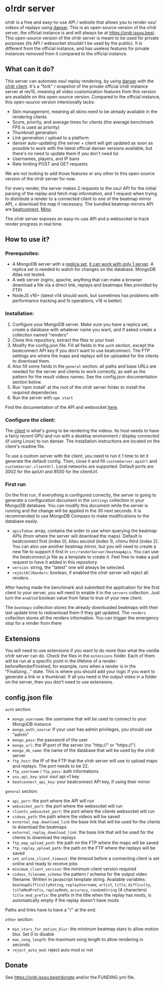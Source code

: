 # o!rdr server

o!rdr is a free and easy-to-use API / website that allows you to render osu! videos of replays using [danser](https://github.com/Wieku/danser-go).
This is an open-source version of the o!rdr server, the official instance is and will always be at https://ordr.issou.best.
This open-source version of the o!rdr server is meant to be used for private purposes (its API / websocket shouldn't be used by the public).
It is different from the official instance, and has useless features for private instances removed from it compared to the official instance.

## What can it do?

This server can automate osu! replay rendering, by using [danser](https://github.com/Wieku/danser-go) with the [o!rdr client](https://github.com/MasterIO02/ordr-client).
It's a "fork" / snapshot of the private official o!rdr instance server at rev15, meaning all video customization features from this version are available on this open-source version.
Compared to the official instance, this open-source version intentionally lacks:

-   Skin management, meaning all skins need to be already available in the rendering clients
-   Score, priority, and average times for clients (the average benchmark FPS is used as priority)
-   Thumbnail generation
-   Link generation / upload to a platform
-   danser auto-updating (the server + client will get updated as soon as possible to work with the latest official danser versions available, but there's no need to update them if you don't need to)
-   Usernames, players, and IP bans
-   Rate limiting POST and GET requests

We are not looking to add those features or any other to this open-source version of the o!rdr server for now.

For every render, the server makes 2 requests to the osu! API for the initial parsing of the replay and fetch map information, and 1 request when trying to distribute a render to a connected client to one of the beatmap mirror API, + download the map if necessary.
The bundled beatmap mirrors API are [beatconnect](https://beatconnect.io/), [Mino](https://catboy.best/).

The o!rdr server exposes an easy-to-use API and a websocket to track render progress in real time.

## How to use it?

### Prerequisites:

-   A MongoDB server with a [replica set](https://docs.mongodb.com/manual/tutorial/deploy-replica-set/), [it can work with only 1 server](https://docs.mongodb.com/manual/tutorial/convert-standalone-to-replica-set/). A replica set is needed to watch for changes on the database. MongoDB Atlas not tested.
-   A web server (nginx, apache, anything that can make a browser download a file via a direct link, replays and beatmaps files provided by FTP)
-   NodeJS v16+ (latest v14 should work, but sometimes has problems with performance tracking and fs operations, v16 is better)

### Installation:

1. Configure your MongoDB server. Make sure you have a replica set, create a database with whatever name you want, and if asked create a collection named "renders"
2. Clone this repository, extract the files to your host
3. Modify the config.json file. Fill all fields in the `auth` section, except the beatconnect API key if you don't want to use beatconnect. The FTP settings are where the maps and replays will be uploaded for the clients to download them.
4. Also fill some fields in the `general` section: all paths and base URLs are needed for the server and clients to work correctly, as well as the pattern for the result videos names. See the config.json documentation section below.
5. Run 'npm install' at the root of the o!rdr server folder to install the required dependecies
6. Run the server with `npm start`

Find the documentation of the API and websocket [here](https://ordr.issou.best/open-docs).

### Configure the client:

The [client](https://github.com/MasterIO02/ordr-client) is what's going to be rendering the videos. Its host needs to have a fairly recent GPU and run with a desktop environment / display connected (if using Linux) to run danser. The installation instructions are located on the client's readme file.

To use a custom server with the client, you need to run it 1 time to let it generate the default config. Then, close it and fill `customServer.apiUrl` and `customServer.clientUrl`. Local networks are supported. Default ports are 3002 for the apiUrl and 8500 for the clientUrl.

### First run

On the first run, if everything is configured correctly, the server is going to generate a configuration document in the `settings` collection in your MongoDB database. You can modify this document while the server is running and the change will be applied in the 30 next seconds.
It is recommended to use MongoDB Compass to make modifications to the database easily.

-   `apisToUse`: array, contains the order to use when querying the beatmap APIs (from where the server will download the maps). Default is beatconnect first (index 0), kitsu second (index 1), chimu third (index 2). You can also use another beatmap mirror, but you will need to create a new file to support it first in `src/renderServer/beatmapApis`. You can use the beatconnect.js file as a template to create it. Feel free to make a pull request to have it added in this repository.
-   `version`: string, the "latest" one will always be selected.
-   `rejectAllRenders`: boolean, if enabled the o!rdr server will reject all renders.

After having made the benchmark and submitted the application for the first client to your server, you will need to enable it in the `servers` collection. Just turn the `enabled` boolean value from false to true of your new client.

The `beatmaps` collection stores the already downloaded beatmaps with their last update time to redownload them if they get updated.
The `renders` collection stores all the renders information. You can trigger the emergency stop for a render from there

## Extensions

You will need to use extensions if you want to do more than what the vanilla o!rdr server can do. Check the files in the `extensions` folder.
Each of them will be run at a specific point in the lifetime of a render: beforeRenderFinished, for example, runs when a render is in the "Finalizing..." state. This is where you should add your logic if you want to generate a link or a thumbnail.
If all you need is the output video in a folder on the server, then you don't need to use extensions.

## config.json file

`auth` section:

-   `mongo_username`: the username that will be used to connect to your MongoDB instance
-   `mongo_auth_source`: If your user has admin privileges, you should use "admin"
-   `mongo_pass`: the password of the user
-   `mongo_url`: the IP:port of the server (no "http://" or "https://")
-   `mongo_db_name`: the name of the database that will be used by the o!rdr server
-   `ftp_host`: the IP of the FTP that the o!rdr server will use to upload maps and replays. The port needs to be 22.
-   `ftp_username` / `ftp_pass`: auth informations
-   `osu_api_key`: your osu! api v1 key
-   `beatconnect_api_key`: your beatconnect API key, if using their mirror

`general` section:

-   `api_port`: the port where the API will run
-   `websocket_port`: the port where the websocket will run
-   `clients_websocket_port`: the port where the clients websocket will run
-   `videos_path`: the path where the videos will be saved
-   `external_map_download_link` the base link that will be used for the clients to download the beatmaps
-   `external_replay_download_link`: the base link that will be used for the clients to download the replays
-   `ftp_map_upload_path`: the path on the FTP where the maps will be saved
-   `ftp_replay_upload_path`: the path on the FTP where the replays will be saved
-   `set_online_client_timeout`: the timeout before a connecting client is set online and ready to receive jobs
-   `minimum_client_version`: the minimum client version required
-   `videos_filename_schema`: the pattern / schema for the output video filename. Written in javascript template string. Available variables: `beatmapDifficultyRating`, `replayUsername`, `artist`, `title`, `difficulty`, `titleModPrefix`, `replayMods`, `accuracy`, `randomString` (4 characters)
    `title_mod_prefix`: the prefix in the title when the replay has mods, is automatically empty if the replay doesn't have mods

Paths and links have to have a "/" at the end.

`other` section:

-   `min_stars_for_motion_blur`: the minimum beatmap stars to allow motion blur. Set 0 to disable
-   `max_song_length`: the maximum song length to allow rendering in seconds
-   `reject_auto_mod`: reject auto mod or not

## Donate

See https://ordr.issou.best/donate and/or the FUNDING.yml file.
